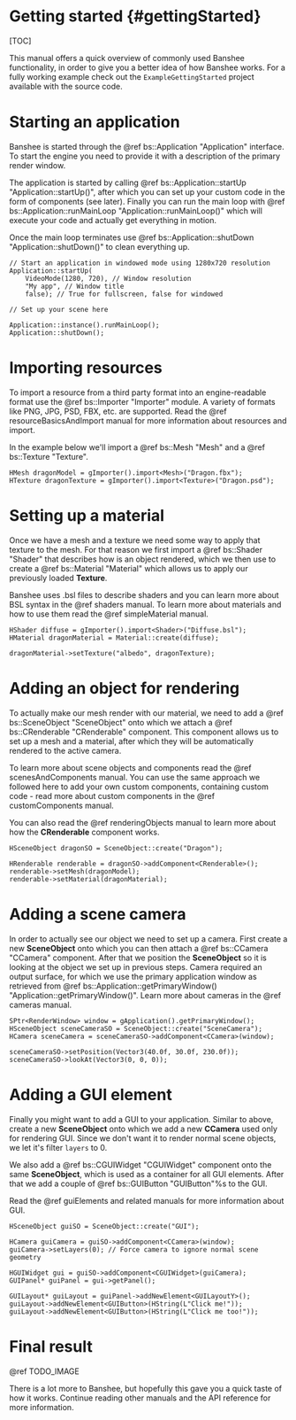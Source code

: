 Getting started								{#gettingStarted}
===============
[TOC]

This manual offers a quick overview of commonly used Banshee functionality, in order to give you a better idea of how Banshee works. For a fully working example check out the `ExampleGettingStarted` project available with the source code.

# Starting an application
Banshee is started through the @ref bs::Application "Application" interface. To start the engine you need to provide it with a description of the primary render window.

The application is started by calling @ref bs::Application::startUp "Application::startUp()", after which you can set up your custom code in the form of components (see later). Finally you can run the main loop with @ref bs::Application::runMainLoop "Application::runMainLoop()" which will execute your code and actually get everything in motion.

Once the main loop terminates use @ref bs::Application::shutDown "Application::shutDown()" to clean everything up.

~~~~~~~~~~~~~{.cpp}
// Start an application in windowed mode using 1280x720 resolution
Application::startUp(
	VideoMode(1280, 720), // Window resolution
	"My app", // Window title
	false); // True for fullscreen, false for windowed

// Set up your scene here

Application::instance().runMainLoop();
Application::shutDown();
~~~~~~~~~~~~~

# Importing resources
To import a resource from a third party format into an engine-readable format use the @ref bs::Importer "Importer" module. A variety of formats like PNG, JPG, PSD, FBX, etc. are supported. Read the @ref resourceBasicsAndImport manual for more information about resources and import. 

In the example below we'll import a @ref bs::Mesh "Mesh" and a @ref bs::Texture "Texture".
~~~~~~~~~~~~~{.cpp}
HMesh dragonModel = gImporter().import<Mesh>("Dragon.fbx");
HTexture dragonTexture = gImporter().import<Texture>("Dragon.psd");
~~~~~~~~~~~~~

# Setting up a material
Once we have a mesh and a texture we need some way to apply that texture to the mesh. For that reason we first import a @ref bs::Shader "Shader" that describes how is an object rendered, which we then use to create a @ref bs::Material "Material" which allows us to apply our previously loaded **Texture**.

Banshee uses .bsl files to describe shaders and you can learn more about BSL syntax in the @ref shaders manual. To learn more about materials and how to use them read the @ref simpleMaterial manual.

~~~~~~~~~~~~~{.cpp}
HShader diffuse = gImporter().import<Shader>("Diffuse.bsl");
HMaterial dragonMaterial = Material::create(diffuse);

dragonMaterial->setTexture("albedo", dragonTexture);
~~~~~~~~~~~~~

# Adding an object for rendering
To actually make our mesh render with our material, we need to add a @ref bs::SceneObject "SceneObject" onto which we attach a @ref bs::CRenderable "CRenderable" component. This component allows us to set up a mesh and a material, after which they will be automatically rendered to the active camera.

To learn more about scene objects and components read the @ref scenesAndComponents manual. You can use the same approach we followed here to add your own custom components, containing custom code - read more about custom components in the @ref customComponents manual.

You can also read the @ref renderingObjects manual to learn more about how the **CRenderable** component works.

~~~~~~~~~~~~~{.cpp}
HSceneObject dragonSO = SceneObject::create("Dragon");

HRenderable renderable = dragonSO->addComponent<CRenderable>();
renderable->setMesh(dragonModel);
renderable->setMaterial(dragonMaterial);
~~~~~~~~~~~~~

# Adding a scene camera
In order to actually see our object we need to set up a camera. First create a new **SceneObject** onto which you can then attach a @ref bs::CCamera "CCamera" component. After that we position the **SceneObject** so it is looking at the object we set up in previous steps. Camera required an output surface, for which we use the primary application window as retrieved from @ref bs::Application::getPrimaryWindow() "Application::getPrimaryWindow()". Learn more about cameras in the @ref cameras manual.

~~~~~~~~~~~~~{.cpp}
SPtr<RenderWindow> window = gApplication().getPrimaryWindow();
HSceneObject sceneCameraSO = SceneObject::create("SceneCamera");
HCamera sceneCamera = sceneCameraSO->addComponent<CCamera>(window);

sceneCameraSO->setPosition(Vector3(40.0f, 30.0f, 230.0f));
sceneCameraSO->lookAt(Vector3(0, 0, 0));
~~~~~~~~~~~~~

# Adding a GUI element
Finally you might want to add a GUI to your application. Similar to above, create a new **SceneObject** onto which we add a new **CCamera** used only for rendering GUI. Since we don't want it to render normal scene objects, we let it's filter `layers` to 0. 

We also add a @ref bs::CGUIWidget "CGUIWidget" component onto the same **SceneObject**, which is used as a container for all GUI elements. After that we add a couple of @ref bs::GUIButton "GUIButton"%s to the GUI.

Read the @ref guiElements and related manuals for more information about GUI.

~~~~~~~~~~~~~{.cpp}
HSceneObject guiSO = SceneObject::create("GUI");

HCamera guiCamera = guiSO->addComponent<CCamera>(window);
guiCamera->setLayers(0); // Force camera to ignore normal scene geometry

HGUIWidget gui = guiSO->addComponent<CGUIWidget>(guiCamera);
GUIPanel* guiPanel = gui->getPanel();

GUILayout* guiLayout = guiPanel->addNewElement<GUILayoutY>();
guiLayout->addNewElement<GUIButton>(HString(L"Click me!"));
guiLayout->addNewElement<GUIButton>(HString(L"Click me too!"));
~~~~~~~~~~~~~

# Final result
@ref TODO_IMAGE

There is a lot more to Banshee, but hopefully this gave you a quick taste of how it works. Continue reading other manuals and the API reference for more information.